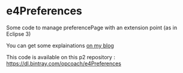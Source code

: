 e4Preferences
=============

Some code to manage preferencePage with an extension point (as in Eclipse 3)

You can get some explainations <a href="http://www.opcoach.com/en/managing-preference-pages-with-eclipse-4/">on my blog</a>

This code is available on this p2 repository : https://dl.bintray.com/opcoach/e4Preferences

